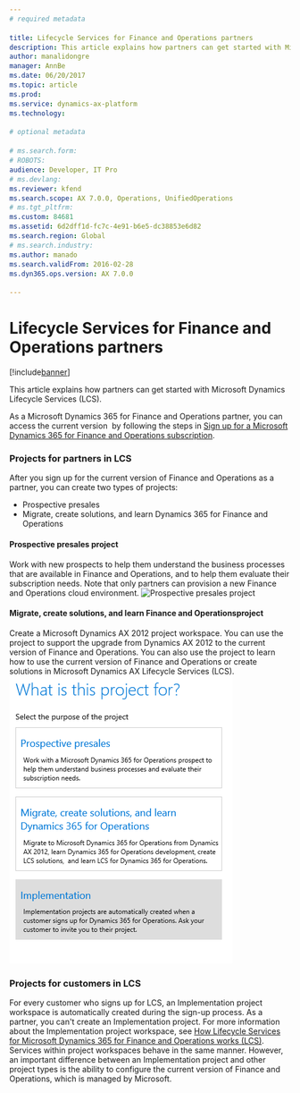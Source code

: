 ```yaml
---
# required metadata

title: Lifecycle Services for Finance and Operations partners
description: This article explains how partners can get started with Microsoft Dynamics Lifecycle Services (LCS). 
author: manalidongre
manager: AnnBe
ms.date: 06/20/2017
ms.topic: article
ms.prod: 
ms.service: dynamics-ax-platform
ms.technology: 

# optional metadata

# ms.search.form: 
# ROBOTS: 
audience: Developer, IT Pro
# ms.devlang: 
ms.reviewer: kfend
ms.search.scope: AX 7.0.0, Operations, UnifiedOperations
# ms.tgt_pltfrm: 
ms.custom: 84681
ms.assetid: 6d2dff1d-fc7c-4e91-b6e5-dc38853e6d82
ms.search.region: Global
# ms.search.industry: 
ms.author: manado
ms.search.validFrom: 2016-02-28
ms.dyn365.ops.version: AX 7.0.0

---
```


# Lifecycle Services for Finance and Operations partners

[!include[banner](../includes/banner.md)]


This article explains how partners can get started with Microsoft Dynamics Lifecycle Services (LCS). 

As a Microsoft Dynamics 365 for Finance and Operations partner, you can access the current version  by following the steps in [Sign up for a Microsoft Dynamics 365 for Finance and Operations subscription](../dev-tools/sign-up-preview-subscription.md).

### Projects for partners in LCS

After you sign up for the current version of Finance and Operations as a partner, you can create two types of projects:

-   Prospective presales
-   Migrate, create solutions, and learn Dynamics 365 for Finance and Operations

#### Prospective presales project

Work with new prospects to help them understand the business processes that are available in Finance and Operations, and to help them evaluate their subscription needs. Note that only partners can provision a new Finance and Operations cloud environment. ![Prospective presales project](https://msdnshared.blob.core.windows.net/media/2016/05/27-1024x514.png)

#### Migrate, create solutions, and learn Finance and Operationsproject

Create a Microsoft Dynamics AX 2012 project workspace. You can use the project to support the upgrade from Dynamics AX 2012 to the current version of Finance and Operations. You can also use the project to learn how to use the current version of Finance and Operations or create solutions in Microsoft Dynamics AX Lifecycle Services (LCS). [![lcsforpartnersbrandingupdateart](./media/lcsforpartnersbrandingupdateart.png)](./media/lcsforpartnersbrandingupdateart.png)

### Projects for customers in LCS

For every customer who signs up for LCS, an Implementation project workspace is automatically created during the sign-up process. As a partner, you can't create an Implementation project. For more information about the Implementation project workspace, see [How Lifecycle Services for Microsoft Dynamics 365 for Finance and Operations works (LCS)](lcs-works-lcs.md). Services within project workspaces behave in the same manner. However, an important difference between an Implementation project and other project types is the ability to configure the current version of Finance and Operations, which is managed by Microsoft.



